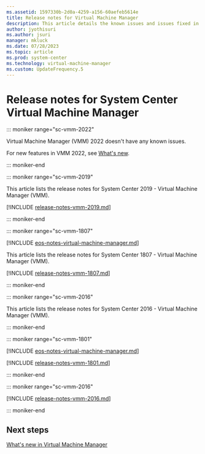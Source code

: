 ```yaml
---
ms.assetid: 1597330b-2d0a-4259-a156-60aefeb5614e
title: Release notes for Virtual Machine Manager
description: This article details the known issues and issues fixed in Virtual Machine Manager
author: jyothisuri
ms.author: jsuri
manager: mkluck
ms.date: 07/28/2023
ms.topic: article
ms.prod: system-center
ms.technology: virtual-machine-manager
ms.custom: UpdateFrequency.5
---
```


# Release notes for System Center Virtual Machine Manager

::: moniker range="sc-vmm-2022"

Virtual Machine Manager (VMM) 2022 doesn't have any known issues.

For new features in VMM  2022, see [What's new](whats-new-in-vmm.md).

::: moniker-end

::: moniker range="sc-vmm-2019"

This article lists the release notes for System Center 2019 - Virtual Machine Manager (VMM).

[!INCLUDE [release-notes-vmm-2019.md](../includes/release-notes-vmm-2019.md)]

::: moniker-end

::: moniker range="sc-vmm-1807"

[!INCLUDE [eos-notes-virtual-machine-manager.md](../includes/eos-notes-virtual-machine-manager.md)]


This article lists the release notes for System Center 1807 - Virtual Machine Manager (VMM).

[!INCLUDE [release-notes-vmm-1807.md](../includes/release-notes-vmm-1807.md)]

::: moniker-end

::: moniker range="sc-vmm-2016"

This article lists the release notes for System Center 2016 - Virtual Machine Manager (VMM).

::: moniker-end

::: moniker range="sc-vmm-1801"

[!INCLUDE [eos-notes-virtual-machine-manager.md](../includes/eos-notes-virtual-machine-manager.md)]


[!INCLUDE [release-notes-vmm-1801.md](../includes/release-notes-vmm-1801.md)]

::: moniker-end

::: moniker range="sc-vmm-2016"

[!INCLUDE [release-notes-vmm-2016.md](../includes/release-notes-vmm-2016.md)]

::: moniker-end

## Next steps
[What's new in Virtual Machine Manager](whats-new-in-vmm.md)
